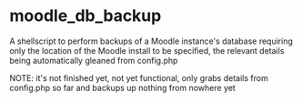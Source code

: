# moodle_db_backup
A shellscript to perform backups of a Moodle instance's database requiring only the location of the Moodle install to be specified, the relevant details being automatically gleaned from config.php

NOTE: it's not finished yet, not yet functional, only grabs details from config.php so far and backups up nothing from nowhere yet 
